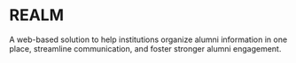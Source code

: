# REALM
A web-based solution to help institutions organize alumni information in one place, streamline communication, and foster stronger alumni engagement.
